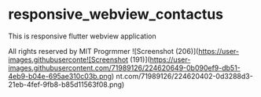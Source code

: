 # responsive_webview_contactus
 This is responsive flutter webview application 
 
 All rights reserved by MIT Progrmmer
![Screenshot (206)](https://user-images.githubuserconte![Screenshot (191)](https://user-images.githubusercontent.com/71989126/224620649-0b090ef9-db51-4eb9-b04e-695ae310c03b.png)
nt.com/71989126/224620402-0d3288d3-21eb-4fef-9fb8-b85d11563f08.png)
